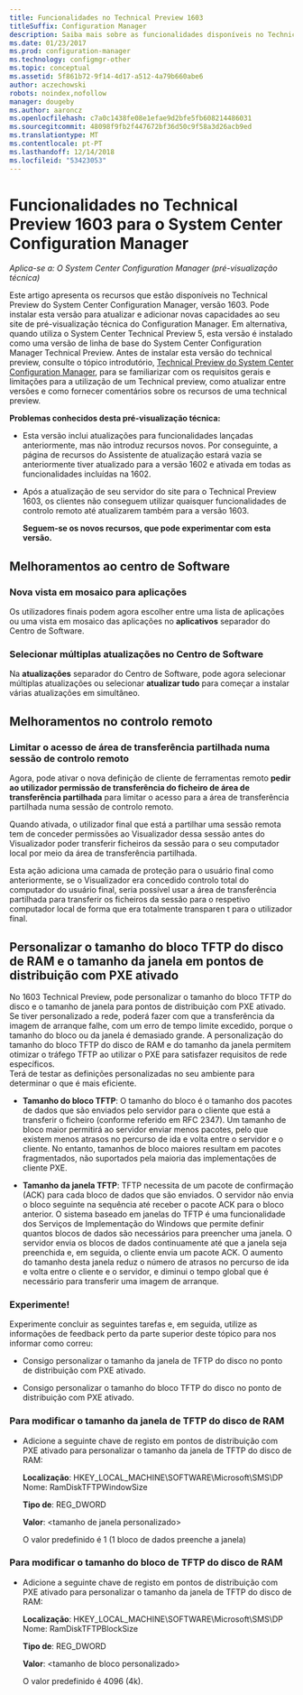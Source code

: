 ```yaml
---
title: Funcionalidades no Technical Preview 1603
titleSuffix: Configuration Manager
description: Saiba mais sobre as funcionalidades disponíveis no Technical Preview do System Center Configuration Manager, versão 1603.
ms.date: 01/23/2017
ms.prod: configuration-manager
ms.technology: configmgr-other
ms.topic: conceptual
ms.assetid: 5f861b72-9f14-4d17-a512-4a79b660abe6
author: aczechowski
robots: noindex,nofollow
manager: dougeby
ms.author: aaroncz
ms.openlocfilehash: c7a0c1438fe08e1efae9d2bfe5fb608214486031
ms.sourcegitcommit: 48098f9fb2f447672bf36d50c9f58a3d26acb9ed
ms.translationtype: MT
ms.contentlocale: pt-PT
ms.lasthandoff: 12/14/2018
ms.locfileid: "53423053"
---
```

# <a name="capabilities-in-technical-preview-1603-for-system-center-configuration-manager"></a>Funcionalidades no Technical Preview 1603 para o System Center Configuration Manager

*Aplica-se a: O System Center Configuration Manager (pré-visualização técnica)*

Este artigo apresenta os recursos que estão disponíveis no Technical Preview do System Center Configuration Manager, versão 1603. Pode instalar esta versão para atualizar e adicionar novas capacidades ao seu site de pré-visualização técnica do Configuration Manager. Em alternativa, quando utiliza o System Center Technical Preview 5, esta versão é instalado como uma versão de linha de base do System Center Configuration Manager Technical Preview. Antes de instalar esta versão do technical preview, consulte o tópico introdutório, [Technical Preview do System Center Configuration Manager](../../core/get-started/technical-preview.md), para se familiarizar com os requisitos gerais e limitações para a utilização de um Technical preview, como atualizar entre versões e como fornecer comentários sobre os recursos de uma technical preview.  

 **Problemas conhecidos desta pré-visualização técnica:**  

- Esta versão inclui atualizações para funcionalidades lançadas anteriormente, mas não introduz recursos novos. Por conseguinte, a página de recursos do Assistente de atualização estará vazia se anteriormente tiver atualizado para a versão 1602 e ativada em todas as funcionalidades incluídas na 1602.  

- Após a atualização de seu servidor do site para o Technical Preview 1603, os clientes não conseguem utilizar quaisquer funcionalidades de controlo remoto até atualizarem também para a versão 1603.  

  **Seguem-se os novos recursos, que pode experimentar com esta versão.**  

##  <a name="BKMK_SC1603"></a> Melhoramentos ao centro de Software  

### <a name="new-tiled-view-for-apps"></a>Nova vista em mosaico para aplicações  
 Os utilizadores finais podem agora escolher entre uma lista de aplicações ou uma vista em mosaico das aplicações no **aplicativos** separador do Centro de Software.  

### <a name="select-multiple-updates-in-software-center"></a>Selecionar múltiplas atualizações no Centro de Software  
 Na **atualizações** separador do Centro de Software, pode agora selecionar múltiplas atualizações ou selecionar **atualizar tudo** para começar a instalar várias atualizações em simultâneo.  

##  <a name="BKMK_RC1603"></a> Melhoramentos no controlo remoto  

### <a name="limit-shared-clipboard-access-in-a-remote-control-session"></a>Limitar o acesso de área de transferência partilhada numa sessão de controlo remoto  
 Agora, pode ativar o nova definição de cliente de ferramentas remoto **pedir ao utilizador permissão de transferência do ficheiro de área de transferência partilhada** para limitar o acesso para a área de transferência partilhada numa sessão de controlo remoto.  

 Quando ativada, o utilizador final que está a partilhar uma sessão remota tem de conceder permissões ao Visualizador dessa sessão antes do Visualizador poder transferir ficheiros da sessão para o seu computador local por meio da área de transferência partilhada.  

 Esta ação adiciona uma camada de proteção para o usuário final como anteriormente, se o Visualizador era concedido controlo total do computador do usuário final, seria possível usar a área de transferência partilhada para transferir os ficheiros da sessão para o respetivo computador local de forma que era totalmente transparen t para o utilizador final.  

##  <a name="BKMK_RamDiskTFTP"></a> Personalizar o tamanho do bloco TFTP do disco de RAM e o tamanho da janela em pontos de distribuição com PXE ativado  
 No 1603 Technical Preview, pode personalizar o tamanho do bloco TFTP do disco e o tamanho de janela para pontos de distribuição com PXE ativado. Se tiver personalizado a rede, poderá fazer com que a transferência da imagem de arranque falhe, com um erro de tempo limite excedido, porque o tamanho do bloco ou da janela é demasiado grande. A personalização do tamanho do bloco TFTP do disco de RAM e do tamanho da janela permitem otimizar o tráfego TFTP ao utilizar o PXE para satisfazer requisitos de rede específicos.   
Terá de testar as definições personalizadas no seu ambiente para determinar o que é mais eficiente.  

-   **Tamanho do bloco TFTP**: O tamanho do bloco é o tamanho dos pacotes de dados que são enviados pelo servidor para o cliente que está a transferir o ficheiro (conforme referido em RFC 2347). Um tamanho de bloco maior permitirá ao servidor enviar menos pacotes, pelo que existem menos atrasos no percurso de ida e volta entre o servidor e o cliente. No entanto, tamanhos de bloco maiores resultam em pacotes fragmentados, não suportados pela maioria das implementações de cliente PXE.  

-   **Tamanho da janela TFTP**: TFTP necessita de um pacote de confirmação (ACK) para cada bloco de dados que são enviados. O servidor não envia o bloco seguinte na sequência até receber o pacote ACK para o bloco anterior. O sistema baseado em janelas do TFTP é uma funcionalidade dos Serviços de Implementação do Windows que permite definir quantos blocos de dados são necessários para preencher uma janela. O servidor envia os blocos de dados continuamente até que a janela seja preenchida e, em seguida, o cliente envia um pacote ACK. O aumento do tamanho desta janela reduz o número de atrasos no percurso de ida e volta entre o cliente e o servidor, e diminui o tempo global que é necessário para transferir uma imagem de arranque.  

### <a name="try-it-out"></a>Experimente!  
 Experimente concluir as seguintes tarefas e, em seguida, utilize as informações de feedback perto da parte superior deste tópico para nos informar como correu:  

-   Consigo personalizar o tamanho da janela de TFTP do disco no ponto de distribuição com PXE ativado.  

-   Consigo personalizar o tamanho do bloco TFTP do disco no ponto de distribuição com PXE ativado.  

### <a name="to-modify-the-ramdisk-tftp-window-size"></a>Para modificar o tamanho da janela de TFTP do disco de RAM  

- Adicione a seguinte chave de registo em pontos de distribuição com PXE ativado para personalizar o tamanho da janela de TFTP do disco de RAM:  

   **Localização**: HKEY_LOCAL_MACHINE\SOFTWARE\Microsoft\SMS\DP  
  Nome: RamDiskTFTPWindowSize  

   **Tipo de**: REG_DWORD  

   **Valor**: &lt;tamanho de janela personalizado\>  

  O valor predefinido é 1 (1 bloco de dados preenche a janela)  

### <a name="to-modify-the-ramdisk-tftp-block-size"></a>Para modificar o tamanho do bloco de TFTP do disco de RAM  

- Adicione a seguinte chave de registo em pontos de distribuição com PXE ativado para personalizar o tamanho da janela de TFTP do disco de RAM:  

   **Localização**: HKEY_LOCAL_MACHINE\SOFTWARE\Microsoft\SMS\DP  
  Nome: RamDiskTFTPBlockSize  

   **Tipo de**: REG_DWORD  

   **Valor**: &lt;tamanho de bloco personalizado\>  

  O valor predefinido é 4096 (4k).  
